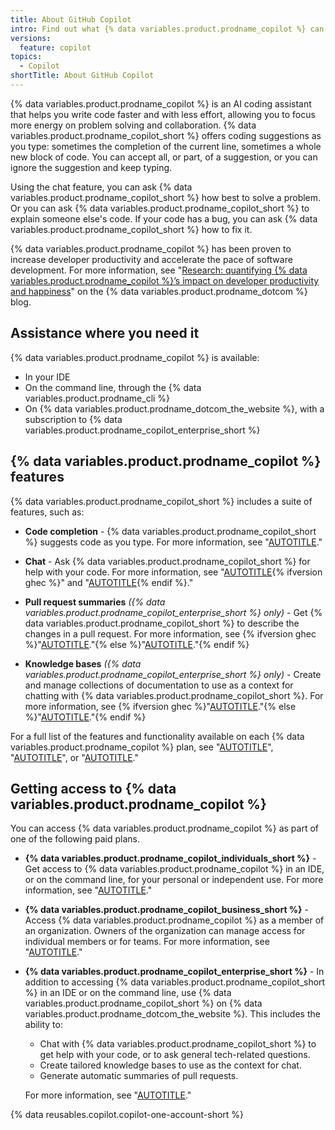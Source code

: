 ```yaml
---
title: About GitHub Copilot
intro: Find out what {% data variables.product.prodname_copilot %} can do and which {% data variables.product.prodname_copilot_short %} plan is right for you.
versions:
  feature: copilot
topics:
  - Copilot
shortTitle: About GitHub Copilot
---
```


{% data variables.product.prodname_copilot %} is an AI coding assistant that helps you write code faster and with less effort, allowing you to focus more energy on problem solving and collaboration. {% data variables.product.prodname_copilot_short %} offers coding suggestions as you type: sometimes the completion of the current line, sometimes a whole new block of code. You can accept all, or part, of a suggestion, or you can ignore the suggestion and keep typing.

Using the chat feature, you can ask {% data variables.product.prodname_copilot_short %} how best to solve a problem. Or you can ask {% data variables.product.prodname_copilot_short %} to explain someone else's code. If your code has a bug, you can ask {% data variables.product.prodname_copilot_short %} how to fix it.

{% data variables.product.prodname_copilot %} has been proven to increase developer productivity and accelerate the pace of software development. For more information, see "[Research: quantifying {% data variables.product.prodname_copilot %}’s impact on developer productivity and happiness](https://github.blog/2022-09-07-research-quantifying-github-copilots-impact-on-developer-productivity-and-happiness/)" on the {% data variables.product.prodname_dotcom %} blog.

## Assistance where you need it

{% data variables.product.prodname_copilot %} is available:
- In your IDE
- On the command line, through the {% data variables.product.prodname_cli %}
- On {% data variables.product.prodname_dotcom_the_website %}, with a subscription to {% data variables.product.prodname_copilot_enterprise_short %}

## {% data variables.product.prodname_copilot %} features

{% data variables.product.prodname_copilot_short %} includes a suite of features, such as:

- **Code completion** - {% data variables.product.prodname_copilot_short %} suggests code as you type. For more information, see "[AUTOTITLE](/copilot/using-github-copilot/getting-started-with-github-copilot)."

- **Chat** - Ask {% data variables.product.prodname_copilot_short %} for help with your code. For more information, see "[AUTOTITLE](/copilot/github-copilot-chat/using-github-copilot-chat-in-your-ide){% ifversion ghec %}" and "[AUTOTITLE](/enterprise-cloud@latest/copilot/github-copilot-enterprise/copilot-chat-in-github/using-github-copilot-chat-in-githubcom){% endif %}."

- **Pull request summaries** _({% data variables.product.prodname_copilot_enterprise_short %} only)_ - Get {% data variables.product.prodname_copilot_short %} to describe the changes in a pull request. For more information, see {% ifversion ghec %}"[AUTOTITLE](/enterprise-cloud@latest/copilot/github-copilot-enterprise/copilot-pull-request-summaries/creating-a-pull-request-summary-with-github-copilot)."{% else %}"[AUTOTITLE](/copilot/github-copilot-enterprise/copilot-pull-request-summaries/about-copilot-pull-request-summaries)."{% endif %}

- **Knowledge bases** _({% data variables.product.prodname_copilot_enterprise_short %} only)_ - Create and manage collections of documentation to use as a context for chatting with {% data variables.product.prodname_copilot_short %}. For more information, see {% ifversion ghec %}"[AUTOTITLE](/enterprise-cloud@latest/copilot/github-copilot-enterprise/copilot-chat-in-github/managing-copilot-knowledge-bases)."{% else %}"[AUTOTITLE](/copilot/github-copilot-enterprise/copilot-chat-in-github/managing-copilot-knowledge-bases)."{% endif %}

For a full list of the features and functionality available on each {% data variables.product.prodname_copilot %} plan, see "[AUTOTITLE](/copilot/copilot-individual/github-copilot-individual-feature-set)", "[AUTOTITLE](/copilot/copilot-business/github-copilot-business-feature-set)", or "[AUTOTITLE](/copilot/github-copilot-enterprise/overview/github-copilot-enterprise-feature-set)."

## Getting access to {% data variables.product.prodname_copilot %}

You can access {% data variables.product.prodname_copilot %} as part of one of the following paid plans.

- **{% data variables.product.prodname_copilot_individuals_short %}** - Get access to {% data variables.product.prodname_copilot %} in an IDE, or on the command line, for your personal or independent use. For more information, see "[AUTOTITLE](/copilot/copilot-individual/about-github-copilot-individual)."
- **{% data variables.product.prodname_copilot_business_short %}** - Access {% data variables.product.prodname_copilot %} as a member of an organization. Owners of the organization can manage access for individual members or for teams. For more information, see "[AUTOTITLE](/copilot/copilot-business/about-github-copilot-business)."
- **{% data variables.product.prodname_copilot_enterprise_short %}** - In addition to accessing {% data variables.product.prodname_copilot_short %} in an IDE or on the command line, use {% data variables.product.prodname_copilot_short %} on {% data variables.product.prodname_dotcom_the_website %}. This includes the ability to:

  - Chat with {% data variables.product.prodname_copilot_short %} to get help with your code, or to ask general tech-related questions.
  - Create tailored knowledge bases to use as the context for chat.
  - Generate automatic summaries of pull requests.

  For more information, see "[AUTOTITLE](/copilot/github-copilot-enterprise/overview/about-github-copilot-enterprise)."

{% data reusables.copilot.copilot-one-account-short %}
